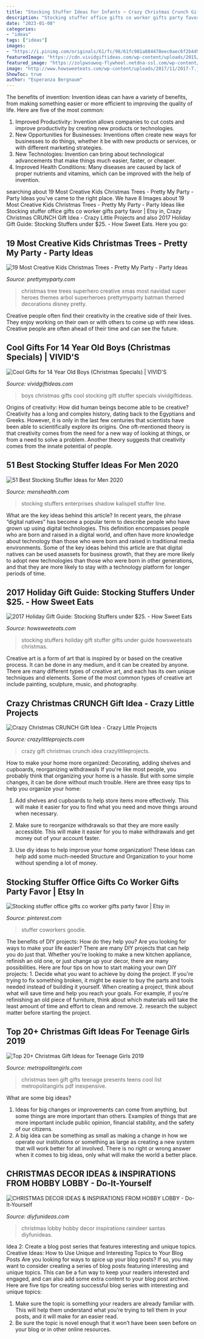 ```yaml
---
title: "Stocking Stuffer Ideas For Infants ~ Crazy Christmas Crunch Gift Idea"
description: "Stocking stuffer office gifts co worker gifts party favor"
date: "2023-01-08"
categories:
- "ideas"
tags: ["ideas"]
images:
- "https://i.pinimg.com/originals/61/fc/98/61fc981a884478eec0aec6f2b4d99321.jpg"
featuredImage: "https://cdn.vividgiftideas.com/wp-content/uploads/2015/11/COVER1.jpg"
featured_image: "https://zolpwsuwoq-flywheel.netdna-ssl.com/wp-content/gallery/kids-christmas-trees/superheroes-christmas-tree.jpg"
image: "http://www.howsweeteats.com/wp-content/uploads/2017/11/2017-7.jpg"
ShowToc: true
author: "Esperanza Bergnaum"
---
```



The benefits of invention:
Invention ideas can have a variety of benefits, from making something easier or more efficient to improving the quality of life. Here are five of the most common: 
1. Improved Productivity: Invention allows companies to cut costs and improve productivity by creating new products or technologies.
2. New Opportunities for Businesses: Inventions often create new ways for businesses to do things, whether it be with new products or services, or with different marketing strategies.
3. New Technologies: Invention can bring about technological advancements that make things much easier, faster, or cheaper.
4. Improved Health Conditions: Many diseases are caused by lack of proper nutrients and vitamins, which can be improved with the help of invention. 
	

		
searching about 19 Most Creative Kids Christmas Trees - Pretty My Party - Party Ideas you've came to the right place. We have 8 Images about 19 Most Creative Kids Christmas Trees - Pretty My Party - Party Ideas like Stocking stuffer office gifts co worker gifts party favor | Etsy in, Crazy Christmas CRUNCH Gift Idea - Crazy Little Projects and also 2017 Holiday Gift Guide: Stocking Stuffers under $25. - How Sweet Eats. Here you go:
		
    
## 19 Most Creative Kids Christmas Trees - Pretty My Party - Party Ideas

<img loading=lazy src="https://zolpwsuwoq-flywheel.netdna-ssl.com/wp-content/gallery/kids-christmas-trees/superheroes-christmas-tree.jpg" onerror="this.onerror=null;this.src='https://tse4.mm.bing.net/th?id=OIP.2th0GTR7SOu2fSV_38wOtQHaJ4&amp;pid=15.1';" alt="19 Most Creative Kids Christmas Trees - Pretty My Party - Party Ideas">

_Source: prettymyparty.com_

>christmas tree trees superhero creative xmas most navidad super heroes themes arbol superheroes prettymyparty batman themed decorations disney pretty. 

	

Creative people often find their creativity in the creative side of their lives. They enjoy working on their own or with others to come up with new ideas. Creative people are often ahead of their time and can see the future.

    
## Cool Gifts For 14 Year Old Boys (Christmas Specials) | VIVID&#039;S

<img loading=lazy src="https://cdn.vividgiftideas.com/wp-content/uploads/2015/11/COVER1.jpg" onerror="this.onerror=null;this.src='https://tse2.mm.bing.net/th?id=OIP.QSwGQk4hJE0TL8x7kTZ1CAAAAA&amp;pid=15.1';" alt="Cool Gifts for 14 Year Old Boys (Christmas Specials) | VIVID&#039;S">

_Source: vividgiftideas.com_

>boys christmas gifts cool stocking gift stuffer specials vividgiftideas. 

	

Origins of creativity: How did human beings become able to be creative?
Creativity has a long and complex history, dating back to the Egyptians and Greeks. However, it is only in the last few centuries that scientists have been able to scientifically explore its origins. One oft-mentioned theory is that creativity comes from the need for a new way of looking at things, or from a need to solve a problem. Another theory suggests that creativity comes from the innate potential of people.

    
## 51 Best Stocking Stuffer Ideas For Men 2020

<img loading=lazy src="https://hips.hearstapps.com/hmg-prod.s3.amazonaws.com/images/gettyimages-887769412-1544650138.jpg?crop=1.00xw:1.00xh;0,0&amp;resize=1200:*" onerror="this.onerror=null;this.src='https://tse4.mm.bing.net/th?id=OIP.78VFu7CgtcIX8n374PfOAAHaDt&amp;pid=15.1';" alt="51 Best Stocking Stuffer Ideas for Men 2020">

_Source: menshealth.com_

>stocking stuffers enterprises shadow kalispell stuffer line. 

	

What are the key ideas behind this article?
In recent years, the phrase “digital natives” has become a popular term to describe people who have grown up using digital technologies. This definition encompasses people who are born and raised in a digital world, and often have more knowledge about technology than those who were born and raised in traditional media environments. Some of the key ideas behind this article are that digital natives can be used asassets for business growth, that they are more likely to adopt new technologies than those who were born in other generations, and that they are more likely to stay with a technology platform for longer periods of time.

    
## 2017 Holiday Gift Guide: Stocking Stuffers Under $25. - How Sweet Eats

<img loading=lazy src="http://www.howsweeteats.com/wp-content/uploads/2017/11/2017-7.jpg" onerror="this.onerror=null;this.src='https://tse1.mm.bing.net/th?id=OIP.DUC9lrDYlFzhZ9EhYv5GggHaKR&amp;pid=15.1';" alt="2017 Holiday Gift Guide: Stocking Stuffers under $25. - How Sweet Eats">

_Source: howsweeteats.com_

>stocking stuffers holiday gift stuffer gifts under guide howsweeteats christmas. 

	

Creative art is a form of art that is inspired by or based on the creative process. It can be done in any medium, and it can be created by anyone. There are many different types of creative art, and each has its own unique techniques and elements. Some of the most common types of creative art include painting, sculpture, music, and photography.

    
## Crazy Christmas CRUNCH Gift Idea - Crazy Little Projects

<img loading=lazy src="http://crazylittleprojects.com/wp-content/uploads/2015/12/Crunchgiftwithchalkboardtag.jpg" onerror="this.onerror=null;this.src='https://tse3.mm.bing.net/th?id=OIP.HCt64qh9eyr1bj4MS1wqqQHaLE&amp;pid=15.1';" alt="Crazy Christmas CRUNCH Gift Idea - Crazy Little Projects">

_Source: crazylittleprojects.com_

>crazy gift christmas crunch idea crazylittleprojects. 

	

How to make your home more organized: Decorating, adding shelves and cupboards, reorganizing withdrawals
If you're like most people, you probably think that organizing your home is a hassle. But with some simple changes, it can be done without much trouble. Here are three easy tips to help you organize your home: 
1) Add shelves and cupboards to help store items more effectively. This will make it easier for you to find what you need and move things around when necessary.

2) Make sure to reorganize withdrawals so that they are more easily accessible. This will make it easier for you to make withdrawals and get money out of your account faster.

3) Use diy ideas to help improve your home organization! These Ideas can help add some much-needed Structure and Organization to your home without spending a lot of money.

    
## Stocking Stuffer Office Gifts Co Worker Gifts Party Favor | Etsy In

<img loading=lazy src="https://i.pinimg.com/originals/61/fc/98/61fc981a884478eec0aec6f2b4d99321.jpg" onerror="this.onerror=null;this.src='https://tse3.mm.bing.net/th?id=OIP.yo3_4bMNnBsO5kt5ENVaYwHaJ4&amp;pid=15.1';" alt="Stocking stuffer office gifts co worker gifts party favor | Etsy in">

_Source: pinterest.com_

>stuffer coworkers goodie. 

	

The benefits of DIY projects: How do they help you?
Are you looking for ways to make your life easier? There are many DIY projects that can help you do just that. Whether you're looking to make a new kitchen appliance, refinish an old one, or just change up your decor, there are many possibilities. Here are four tips on how to start making your own DIY projects: 1. Decide what you want to achieve by doing the project. If you're trying to fix something broken, it might be easier to buy the parts and tools needed instead of building it yourself. When creating a project, think about what will save time and help you reach your goals. For example, if you're refinishing an old piece of furniture, think about which materials will take the least amount of time and effort to clean and remove. 2. research the subject matter before starting the project.

    
## Top 20+ Christmas Gift Ideas For Teenage Girls 2019

<img loading=lazy src="https://metropolitangirls.com/wp-content/uploads/2017/10/christmas-teen-girl-gifts-v3.jpg" onerror="this.onerror=null;this.src='https://tse2.mm.bing.net/th?id=OIP.rpxqoFpy3H38MMzapv5gZQHaK0&amp;pid=15.1';" alt="Top 20+ Christmas Gift Ideas for Teenage Girls 2019">

_Source: metropolitangirls.com_

>christmas teen gift gifts teenage presents teens cool list metropolitangirls pdf inexpensive. 

	

What are some big ideas?
1. Ideas for big changes or improvements can come from anything, but some things are more important than others. Examples of things that are more important include public opinion, financial stability, and the safety of our citizens.
2. A big idea can be something as small as making a change in how we operate our institutions or something as large as creating a new system that will work better for all involved. There is no right or wrong answer when it comes to big ideas, only what will make the world a better place.

    
## CHRISTMAS DECOR IDEAS &amp; INSPIRATIONS FROM HOBBY LOBBY - Do-It-Yourself

<img loading=lazy src="https://diyfunideas.com/wp-content/uploads/2015/12/Raindeer-3a.jpg" onerror="this.onerror=null;this.src='https://tse4.mm.bing.net/th?id=OIP.FbcRmAsS7BvMmA0rUbOT0wHaN6&amp;pid=15.1';" alt="CHRISTMAS DECOR IDEAS &amp; INSPIRATIONS FROM HOBBY LOBBY - Do-It-Yourself">

_Source: diyfunideas.com_

>christmas lobby hobby decor inspirations raindeer santas diyfunideas. 

	

Idea 2: Create a blog post series that features interesting and unique topics.
Creative Ideas: How to Use Unique and Interesting Topics to Your Blog Posts 
Are you looking for ways to spice up your blog posts? If so, you may want to consider creating a series of blog posts featuring interesting and unique topics. This can be a fun way to keep your readers interested and engaged, and can also add some extra content to your blog post archive. Here are five tips for creating successful blog series with interesting and unique topics:

1. Make sure the topic is something your readers are already familiar with. This will help them understand what you’re trying to tell them in your posts, and it will make for an easier read.
2. Be sure the topic is novel enough that it won’t have been seen before on your blog or in other online resources.

